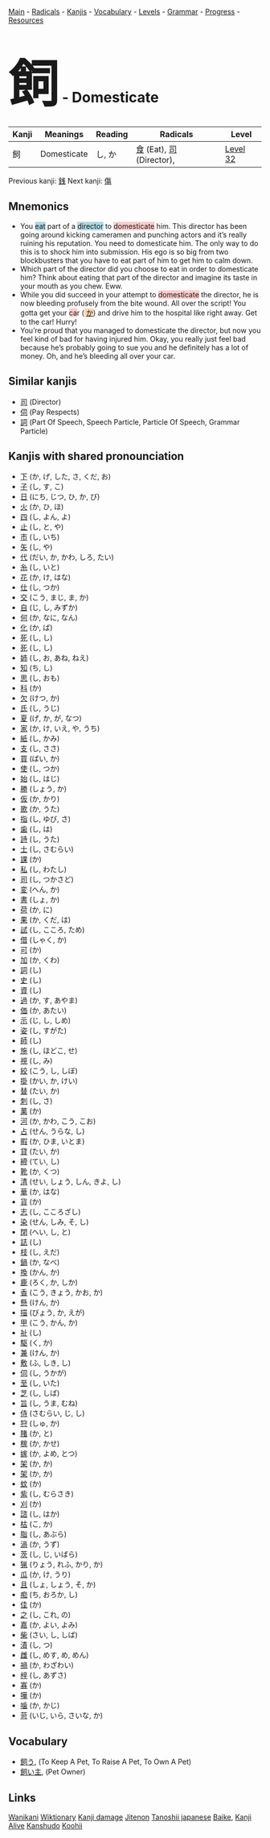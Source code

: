 <style> bigfont {font-size: 100px}</style>
[Main](../README.md) -
[Radicals](../radicals.md) -
[Kanjis](../kanjis.md) -
[Vocabulary](../vocabulary.md) -
[Levels](../levels.md) -
[Grammar](../grammar.md) - 
[Progress](../progress.md) -
[Resources](../resources.md)
# <bigfont> 飼</bigfont> - Domesticate 

| Kanji | Meanings | Reading | Radicals | Level |
| --- | --- | --- | --- | --- |
| 飼 | Domesticate | し, か | [食](../radicals/食.md) (Eat), [司](../radicals/司.md) (Director),  | [Level 32](../levels/wk_level32.md) |

Previous kanji: [銭](銭.md) Next kanji: [傷](傷.md) 

## Mnemonics
 * You <span style="background-color:#ADD8E6"> eat</span> part of a <span style="background-color:#ADD8E6"> director</span> to <span style="background-color:#ffcccb"> domesticate</span> him. This director has been going around kicking cameramen and punching actors and it’s really ruining his reputation. You need to domesticate him. The only way to do this is to shock him into submission. His ego is so big from two blockbusters that you have to eat part of him to get him to calm down.
* Which part of the director did you choose to eat in order to domesticate him? Think about eating that part of the director and imagine its taste in your mouth as you chew. Eww.
* While you did succeed in your attempt to <span style="background-color:#ffcccb"> domesticate</span> the director, he is now bleeding profusely from the bite wound. All over the script! You gotta get your <span style="background-color:#ffcccb"> ca</span>r (<span style="background-color:#fed8b1"> [か](https://jisho.org/search/か)</span>) and drive him to the hospital like right away. Get to the car! Hurry!
* You’re proud that you managed to domesticate the director, but now you feel kind of bad for having injured him. Okay, you really just feel bad because he’s probably going to sue you and he definitely has a lot of money. Oh, and he’s bleeding all over your car.


## Similar kanjis
 * [司](司.md) (Director)
* [伺](伺.md) (Pay Respects)
* [詞](詞.md) (Part Of Speech, Speech Particle, Particle Of Speech, Grammar Particle)



## Kanjis with shared pronounciation
 * [下](下.md) (か, げ, した, さ, くだ, お)
* [子](子.md) (し, す, こ)
* [日](日.md) (にち, じつ, ひ, か, び)
* [火](火.md) (か, ひ, ほ)
* [四](四.md) (し, よん, よ)
* [止](止.md) (し, と, や)
* [市](市.md) (し, いち)
* [矢](矢.md) (し, や)
* [代](代.md) (だい, か, かわ, しろ, たい)
* [糸](糸.md) (し, いと)
* [花](花.md) (か, け, はな)
* [仕](仕.md) (し, つか)
* [交](交.md) (こう, まじ, ま, か)
* [自](自.md) (じ, し, みずか)
* [何](何.md) (か, なに, なん)
* [化](化.md) (か, ば)
* [死](死.md) (し, し)
* [死](死.md) (し, し)
* [姉](姉.md) (し, お, あね, ねえ)
* [知](知.md) (ち, し)
* [思](思.md) (し, おも)
* [科](科.md) (か)
* [欠](欠.md) (けつ, か)
* [氏](氏.md) (し, うじ)
* [夏](夏.md) (げ, か, が, なつ)
* [家](家.md) (か, け, いえ, や, うち)
* [紙](紙.md) (し, かみ)
* [支](支.md) (し, ささ)
* [買](買.md) (ばい, か)
* [使](使.md) (し, つか)
* [始](始.md) (し, はじ)
* [勝](勝.md) (しょう, か)
* [仮](仮.md) (か, かり)
* [歌](歌.md) (か, うた)
* [指](指.md) (し, ゆび, さ)
* [歯](歯.md) (し, は)
* [詩](詩.md) (し, うた)
* [士](士.md) (し, さむらい)
* [課](課.md) (か)
* [私](私.md) (し, わたし)
* [司](司.md) (し, つかさど)
* [変](変.md) (へん, か)
* [書](書.md) (しょ, か)
* [荷](荷.md) (か, に)
* [果](果.md) (か, くだ, は)
* [試](試.md) (し, こころ, ため)
* [借](借.md) (しゃく, か)
* [可](可.md) (か)
* [加](加.md) (か, くわ)
* [詞](詞.md) (し)
* [史](史.md) (し)
* [資](資.md) (し)
* [過](過.md) (か, す, あやま)
* [価](価.md) (か, あたい)
* [示](示.md) (じ, し, しめ)
* [姿](姿.md) (し, すがた)
* [師](師.md) (し)
* [施](施.md) (し, ほどこ, せ)
* [視](視.md) (し, み)
* [絞](絞.md) (こう, し, しぼ)
* [掛](掛.md) (かい, か, けい)
* [替](替.md) (たい, か)
* [刺](刺.md) (し, さ)
* [菓](菓.md) (か)
* [河](河.md) (か, かわ, こう, こお)
* [占](占.md) (せん, うらな, し)
* [暇](暇.md) (か, ひま, いとま)
* [貸](貸.md) (たい, か)
* [締](締.md) (てい, し)
* [靴](靴.md) (か, くつ)
* [清](清.md) (せい, しょう, しん, きよ, し)
* [華](華.md) (か, はな)
* [貨](貨.md) (か)
* [志](志.md) (し, こころざし)
* [染](染.md) (せん, しみ, そ, し)
* [閉](閉.md) (へい, し, と)
* [誌](誌.md) (し)
* [枝](枝.md) (し, えだ)
* [鍋](鍋.md) (か, なべ)
* [換](換.md) (かん, か)
* [鹿](鹿.md) (ろく, か, しか)
* [香](香.md) (こう, きょう, かお, か)
* [懸](懸.md) (けん, か)
* [描](描.md) (びょう, か, えが)
* [甲](甲.md) (こう, かん, か)
* [祉](祉.md) (し)
* [駆](駆.md) (く, か)
* [兼](兼.md) (けん, か)
* [敷](敷.md) (ふ, しき, し)
* [伺](伺.md) (し, うかが)
* [至](至.md) (し, いた)
* [芝](芝.md) (し, しば)
* [旨](旨.md) (し, うま, むね)
* [侍](侍.md) (さむらい, じ, し)
* [狩](狩.md) (しゅ, か)
* [賭](賭.md) (か, と)
* [稼](稼.md) (か, かせ)
* [嫁](嫁.md) (か, よめ, とつ)
* [架](架.md) (か, か)
* [架](架.md) (か, か)
* [蚊](蚊.md) (か)
* [紫](紫.md) (し, むらさき)
* [刈](刈.md) (か)
* [諮](諮.md) (し, はか)
* [枯](枯.md) (こ, か)
* [脂](脂.md) (し, あぶら)
* [渦](渦.md) (か, うず)
* [茨](茨.md) (し, じ, いばら)
* [猟](猟.md) (りょう, れふ, かり, か)
* [瓜](瓜.md) (か, け, うり)
* [且](且.md) (しょ, しょう, そ, か)
* [痴](痴.md) (ち, おろか, し)
* [佳](佳.md) (か)
* [之](之.md) (し, これ, の)
* [嘉](嘉.md) (か, よい, よみ)
* [柴](柴.md) (さい, し, しば)
* [漬](漬.md) (し, つ)
* [雌](雌.md) (し, めす, め, めん)
* [禍](禍.md) (か, わざわい)
* [梓](梓.md) (し, あずさ)
* [寡](寡.md) (か)
* [嘩](嘩.md) (か)
* [噛](噛.md) (か, かじ)
* [苛](苛.md) (いじ, いら, さいな, か)



## Vocabulary
 * [飼う](../vocabulary/飼.md), (To Keep A Pet, To Raise A Pet, To Own A Pet)
* [飼い主](../vocabulary/飼.md), (Pet Owner)




## Links 


[Wanikani](https://www.wanikani.com/kanji/飼)
[Wiktionary](https://en.wiktionary.org/wiki/飼)
[Kanji damage](http://www.kanjidamage.com/kanji/search?utf8=✓&q=飼)
[Jitenon](https://jitenon.com/kanji/飼)
[Tanoshii japanese](https://www.tanoshiijapanese.com/dictionary/kanji.cfm?k=飼)
[Baike](https://baike.baidu.com/item/飼),
[Kanji Alive](https://app.kanjialive.com/飼)
[Kanshudo](https://www.kanshudo.com/searchmn?q=飼)
[Koohii](https://kanji.koohii.com/study/kanji/飼)
